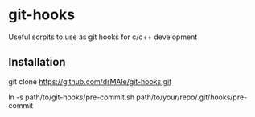 # git-hooks
Useful scrpits to use as git hooks for c/c++ development

## Installation

git clone https://github.com/drMAle/git-hooks.git

ln -s path/to/git-hooks/pre-commit.sh path/to/your/repo/.git/hooks/pre-commit
